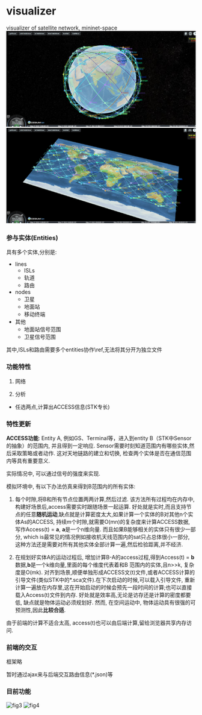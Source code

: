 # visualizer
visualizer of satellite network, mininet-space
![fig1](./fig/fig1.png)
![fig2](./fig/fig2.png)

### 参与实体(Entities)
具有多个实体,分别是:

- lines
  - ISLs
  - 轨道
  - 路由
- nodes
  - 卫星
  - 地面站
  - 移动终端
- 其他
  - 地面站信号范围
  - 卫星信号范围
  
其中,ISLs和路由需要多个entities协作\ref,无法将其分开为独立文件

### 功能特性

1. 网络

2. 分析

  - 任选两点,计算出ACCESS信息(STK专长)

### 特性更新

 **ACCESS功能**: Entity A, 例如GS、Terminal等，进入到entity B（STK中Sensor的抽象）的范围内, 并且得到一定响应. Sensor需要时刻知道范围内有哪些实体,然后采取策略或者动作. 这对天地链路的建立和切换, 检查两个实体是否在通信范围内等具有重要意义.


 实际情况中, 可以通过信号的强度来实现.

 模拟环境中, 有以下办法仿真来得到B范围内的所有实体:

 1. 每个时隙,将B和所有节点位置两两计算,然后过滤. 该方法所有过程均在内存中, 构建好场景后,access需要实时跟随场景一起运算.
好处就是实时,而且支持节点的任意**随机运动**,缺点就是计算密度太大,如果计算一个实体的B对其他n个实体As的ACCESS, 持续m个时隙,就需要O(mn)的复杂度来计算ACCESS数据, 写作Access(t) = **a**, **a**是一个n维向量. 而且如果B能够相关的实体只有很少一部分, which is最常见的情况例如接收机天线范围内的sat只占总体很小一部分, 这种方法还是需要对所有其他实体全部计算一遍,然后检验距离,并不经济.

 1. 在规划好实体A的运动过程后, 增加计算B-A的access过程,得到Access(t) = **b**数据,**b**是一个k维向量,里面的每个维度代表着和B 范围内的实体,且n>>k, 复杂度是O(mk). 对齐到场景,顺便单独形成ACCESS文(t)文件,或者ACCESS计算的引导文件(类似STK中的*.sca文件).在下次启动的时候,可以载入引导文件, 重新计算一遍放在内存里,这在开始启动的时候会预先一段时间的计算;也可以直接载入Access(t)文件到内存.
好处就是效率高,无论是访存还是计算的密度都要低, 缺点就是物体运动必须规划好. 然而, 在空间运动中, 物体运动具有很强的可预测性,因此**比较合适**.

由于前端的计算不适合太高, access(t)也可以由后端计算,留给浏览器共享内存访问.


### 前端的交互

框架略

暂时通过ajax来与后端交互路由信息(*.json)等




### 目前功能
![fig3](./fig/gif_show.gif)
![fig4](./fig/manual_routing.gif)
